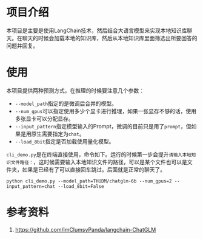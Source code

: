# 项目介绍

本项目是主要是使用LangChain技术，然后结合大语言模型来实现本地知识库聊天。在聊天的时候会加载本地的知识库，然后从本地知识库里面筛选出所要回答的问题并回复。

# 使用

本项目提供两种预测方式，在推理的时候要注意几个参数：
 - `--model_path`指定的是微调后合并的模型。
 - `--num_gpus`可以指定使用多少个显卡进行推理，如果一张显存不够的话，使用多张显卡可以分配显存。
 - `--input_pattern`指定模型输入的Prompt，微调的目前只是用了`prompt`，但如果是用原生需要指定为`chat`。
 - `--load_8bit`指定是否加载使用量化模型。

`cli_demo.py`是在终端直接使用，命令如下。运行的时候第一步会提升`请输入本地知识文件路径：`，这时候需要输入本地知识文件的路径，可以是某个文件也可以是文件夹，如果是已经有了可以直接回车跳过。后面就是正常的聊天了。

```shell
python cli_demo.py --model_path=THUDM/chatglm-6b --num_gpus=2 --input_pattern=chat --load_8bit=False
```

# 参考资料

1. https://github.com/imClumsyPanda/langchain-ChatGLM
